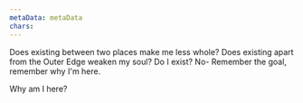 ```yaml
---
metaData: metaData
chars: 
---
```


Does existing between two places make me less whole? Does existing apart from the Outer Edge weaken my soul? Do I exist? No- Remember the goal, remember why I'm here. 


Why am I here?